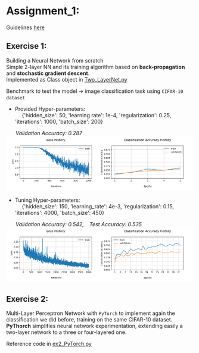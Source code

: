 
# Assignment_1:
Guidelines [here](https://nbviewer.org/github/LM1997610/AdavancedML/blob/main/Assignment_1/AML_Assignment_1.pdf)
## Exercise 1:
Building a Neural Network from scratch\
Simple 2-layer NN and its training algorithm based on **back-propagation** and **stochastic gradient descent**.\
Implemented as Class object in [Two_LayerNet.py](https://nbviewer.org/github/LM1997610/AdavancedML/blob/main/Assignment_1/Two_LayerNet.py)

Benchmark to test the model → image classification task using `CIFAR-10 dataset`

- Provided Hyper-parameters: \
&emsp; {'hidden_size': 50, 'learning rate': 1e-4, 'regularization': 0.25, 'iterations': 1000, 'batch_size': 200}

&emsp;&ensp; *Validation Accuracy: 0.287*
![ex1_basic](https://github.com/LM1997610/AdavancedML/blob/main/Assignment_1/images/ex1_basic.png)

- Tuning Hyper-parameters: \
&emsp; {'hidden_size': 150, 'learning_rate': 4e-3, 'regularization': 0.15, 'iterations': 4000, 'batch_size': 450}

&emsp;&ensp; *Validation Accuracy: 0.542, &ensp; Test Accuracy:  0.535*
![ex1_tuned](https://github.com/LM1997610/AdavancedML/blob/main/Assignment_1/images/ex1_tuned.png)


## Exercise 2:

Multi-Layer Perceptron Network with `PyTorch` to implement again the classification we did before, training on the same CIFAR-10 dataset.\
**PyThorch** simplifies neural network experimentation, extending easily a two-layer network to a three or four-layered one.

Reference code in [ex2_PyTorch.py](https://nbviewer.org/github/LM1997610/AdavancedML/blob/main/Assignment_1/ex2_PyTorch.py)



